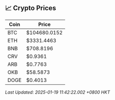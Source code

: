## 📈 Crypto Prices

| Coin | Price |
| ---- | ----- |
| BTC | $104680.0152 |
| ETH | $3331.4463 |
| BNB | $708.8196 |
| CRV | $0.9361 |
| ARB | $0.7763 |
| OKB | $58.5873 |
| DOGE | $0.4013 |

_Last Updated: 2025-01-19 11:42:22.002 +0800 HKT_